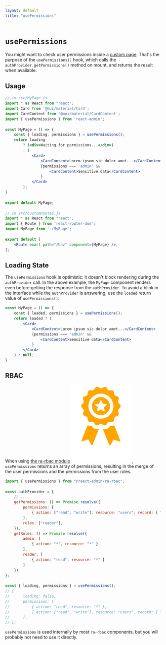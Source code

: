 ```yaml
---
layout: default
title: "usePermissions"
---
```


# `usePermissions`

You might want to check user permissions inside a [custom page](./Admin.md#adding-custom-pages). That's the purpose of the `usePermissions()` hook, which calls the `authProvider.getPermissions()` method on mount, and returns the result when available.

## Usage

```jsx
// in src/MyPage.js
import * as React from "react";
import Card from '@mui/material/Card';
import CardContent from '@mui/material/CardContent';
import { usePermissions } from 'react-admin';

const MyPage = () => {
    const { loading, permissions } = usePermissions();
    return loading
        ? (<div>Waiting for permissions...</div>)
        : (
            <Card>
                <CardContent>Lorem ipsum sic dolor amet...</CardContent>
                {permissions === 'admin' &&
                    <CardContent>Sensitive data</CardContent>
                }
            </Card>
        );
}

export default MyPage;

// in src/customRoutes.js
import * as React from "react";
import { Route } from 'react-router-dom';
import MyPage from './MyPage';

export default [
    <Route exact path="/baz" component={MyPage} />,
];
```

## Loading State

The `usePermissions` hook is optimistic: it doesn't block rendering during the `authProvider` call. In the above example, the `MyPage` component renders even before getting the response from the `authProvider`. To avoid a blink in the interface while the `authProvider` is answering, use the `loaded` return value of `usePermissions()`:

```jsx
const MyPage = () => {
    const { loaded, permissions } = usePermissions();
    return loaded ? (
        <Card>
            <CardContent>Lorem ipsum sic dolor amet...</CardContent>
            {permissions === 'admin' &&
                <CardContent>Sensitive data</CardContent>
            }
        </Card>
    ) : null;
}
```

## RBAC

When using [the ra-rbac module](https://marmelab.com/ra-rbac)<img class="icon" src="./img/premium.svg" />, `usePermissions` returns an array of permissions, resulting in the merge of the user permissions and the permissions from the user roles.

```jsx
import { usePermissions } from "@react-admin/ra-rbac";

const authProvider = {
    // ...
    getPermissions: () => Promise.resolve({
        permissions: [
            { action: ["read", "write"], resource: "users", record: { "id": "123" } },
        ],
        roles: ["reader"],
    }),
    getRoles: () => Promise.resolve({
        admin: [
            { action: "*", resource: "*" }
        ],
        reader: [
            { action: "read", resource: "*" }
        ]
    })
};

const { loading, permissions } = usePermissions();
// {
//      loading: false,
//      permissions: [
//          { action: "read", resource: "*" },
//          { action: ["read", "write"], resource: "users", record: { "id": "123" } },
//      ],
// };
````

`usePermissions` is used internally by most `ra-rbac` components, but you will probably not need to use it directly.

